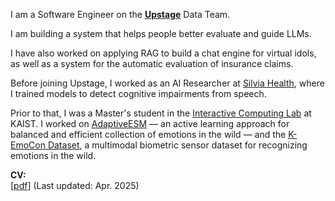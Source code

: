 I am a Software Engineer on the **[Upstage](https://www.upstage.ai/)** Data Team.

I am building a system that helps people better evaluate and guide LLMs.

I have also worked on applying RAG to build a chat engine for virtual idols, as well as a system for the automatic evaluation of insurance claims.

Before joining Upstage, I worked as an AI Researcher at [Silvia Health](https://silvia.io/), where I trained models to detect cognitive impairments from speech.

Prior to that, I was a Master's student in the [Interactive Computing Lab](https://ic.kaist.ac.kr/) at KAIST. I worked on [AdaptiveESM](https://github.com/cheulyop/AdaptiveESM) — an active learning approach for balanced and efficient collection of emotions in the wild — and the [K-EmoCon Dataset](https://doi.org/10.5281/zenodo.3762961), a multimodal biometric sensor dataset for recognizing emotions in the wild.

**CV:**  
[<a class="page-link" href="{{ '/assets/pdf/cv-apr25.pdf' | url }}">pdf</a>] (Last updated: Apr. 2025)
